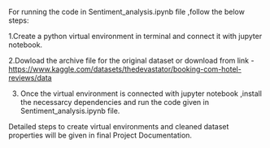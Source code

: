 For running the code in Sentiment_analysis.ipynb file ,follow the below steps:


1.Create a python virtual environment in terminal and connect it with jupyter notebook.


2.Dowload the archive file for the original dataset or download from link -  https://www.kaggle.com/datasets/thedevastator/booking-com-hotel-reviews/data


3. Once the virtual environment is connected with jupyter notebook ,install the necessarcy dependencies and run the code given in Sentiment_analysis.ipynb file.



Detailed steps to create virtual environments and cleaned dataset properties will be given in final Project Documentation.
